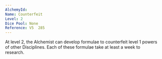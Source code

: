 ```yaml
---
AlchemyId: 
Name: Counterfeit
Level: 2
Dice Pool: None
Reference: V5  285
---
```

At level 2, the Alchemist can develop formulae to counterfeit level 1 powers of other Disciplines. Each of these formulae take at least a week to research.